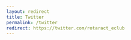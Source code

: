 ```yaml
---
layout: redirect
title: Twitter
permalink: /twitter
redirect: https://twitter.com/rotaract_eclub
---
```

